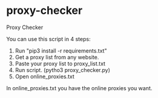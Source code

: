 # proxy-checker
Proxy Checker 

You can use this script in 4 steps:

1) Run "pip3 install -r requirements.txt"
2) Get a proxy list from any website.
3) Paste your proxy list to proxy_list.txt
4) Run script. (pytho3 proxy_checker.py)
5) Open online_proxies.txt

In online_proxies.txt you have the online proxies you want.
